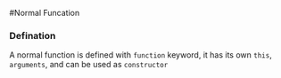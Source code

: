#Normal Funcation
### Defination
A normal function is defined with ```function``` keyword, it has its own ```this```, ```arguments```, and can be used as ```constructor```